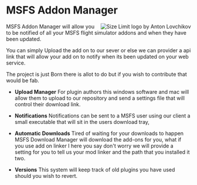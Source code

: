
# MSFS Addon Manager 

<img  src="https://upload.wikimedia.org/wikipedia/en/thumb/6/68/Microsoft_Flight_Simulator_logo_%282020%29.png/250px-Microsoft_Flight_Simulator_logo_%282020%29.png" align="right"
     alt="Size Limit logo by Anton Lovchikov" >

MSFS Addon Manager will allow you to be notified of all your MSFS flight simulator addons and when they have been updated. 

You can simply Upload the add on to our sever or else we can provider a api link that will allow your add on to notify when its been updated on your web service.

The project is just Born there is allot to do but if you wish to contribute that would be fab.

* **Upload Manager**
For plugin authors this windows software and mac will allow them to upload to our repository and send a settings file that will control their download link.

 * **Notifications**
  Notifications can be sent to a MSFS user using our client a small executable that will sit in the users download tray,
  * **Automatic Downloads**
 Tired of waiting for your downloads to happen MSFS Download Manager will download the add-ons for you, what if you use add on linker I here you say don't worry we will provide a setting for you to tell us your mod linker and the path that you installed it two.
 
   * **Versions**
 This system will keep track of old plugins you have used should you wish to revert.
 